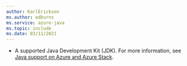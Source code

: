 ```yaml
---
author: KarlErickson
ms.author: edburns
ms.service: azure-java
ms.topic: include
ms.date: 03/11/2021
---
```


- A supported Java Development Kit (JDK). For more information, see [Java support on Azure and Azure Stack](../../fundamentals/java-support-on-azure.md).
